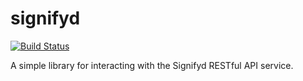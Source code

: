 signifyd
========
[![Build Status](https://travis-ci.org/petflow/signifyd.png?branch=master)](http://travis-ci.org/petflow/signifyd)

A simple library for interacting with the Signifyd RESTful API service.
